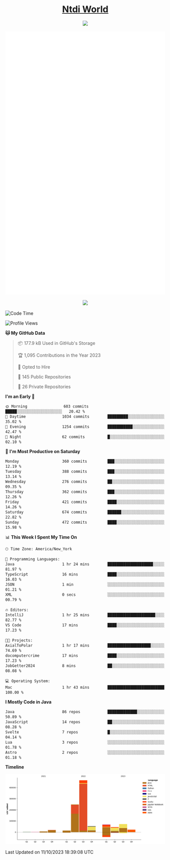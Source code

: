 <h1 align="center"><a href="https://www.ntdi.world">Ntdi World</a></h1>
<p align="center">
  <a href="https://github.com/n-tdi"><img src="https://readme-typing-svg.herokuapp.com?lines=FullStack+Developer;Web+Developer;Open-Source+Enthusiast;Java+Developer;Spigot-API%20Developer;&center=true&width=500&height=50"></a>
</p>

<div align="center">
  <img src="/github-metrics.svg"></img>
  
  <img src="https://komarev.com/ghpvc/?username=n-tdi&color=green"></img>
</div>

<!-- May use later.. idk -->
<!-- <a href="http://www.github.com/n-tdi"><img src="https://github-readme-stats.vercel.app/api?username=n-tdi&show_icons=true&hide=&count_private=true&title_color=0891b2&text_color=ffffff&icon_color=0891b2&bg_color=1c1917&hide_border=true&show_icons=true" alt="n-tdi's GitHub stats" /></a> -->

<!--START_SECTION:waka-->
![Code Time](http://img.shields.io/badge/Code%20Time-295%20hrs%2034%20mins-blue)

![Profile Views](http://img.shields.io/badge/Profile%20Views-3-blue)

**🐱 My GitHub Data** 

> 📦 177.9 kB Used in GitHub's Storage 
 > 
> 🏆 1,095 Contributions in the Year 2023
 > 
> 💼 Opted to Hire
 > 
> 📜 145 Public Repositories 
 > 
> 🔑 26 Private Repositories 
 > 
**I'm an Early 🐤** 

```text
🌞 Morning                603 commits         █████░░░░░░░░░░░░░░░░░░░░   20.42 % 
🌆 Daytime                1034 commits        █████████░░░░░░░░░░░░░░░░   35.02 % 
🌃 Evening                1254 commits        ███████████░░░░░░░░░░░░░░   42.47 % 
🌙 Night                  62 commits          █░░░░░░░░░░░░░░░░░░░░░░░░   02.10 % 
```
📅 **I'm Most Productive on Saturday** 

```text
Monday                   360 commits         ███░░░░░░░░░░░░░░░░░░░░░░   12.19 % 
Tuesday                  388 commits         ███░░░░░░░░░░░░░░░░░░░░░░   13.14 % 
Wednesday                276 commits         ██░░░░░░░░░░░░░░░░░░░░░░░   09.35 % 
Thursday                 362 commits         ███░░░░░░░░░░░░░░░░░░░░░░   12.26 % 
Friday                   421 commits         ████░░░░░░░░░░░░░░░░░░░░░   14.26 % 
Saturday                 674 commits         ██████░░░░░░░░░░░░░░░░░░░   22.82 % 
Sunday                   472 commits         ████░░░░░░░░░░░░░░░░░░░░░   15.98 % 
```


📊 **This Week I Spent My Time On** 

```text
🕑︎ Time Zone: America/New_York

💬 Programming Languages: 
Java                     1 hr 24 mins        ████████████████████░░░░░   81.97 % 
TypeScript               16 mins             ████░░░░░░░░░░░░░░░░░░░░░   16.03 % 
JSON                     1 min               ░░░░░░░░░░░░░░░░░░░░░░░░░   01.21 % 
XML                      0 secs              ░░░░░░░░░░░░░░░░░░░░░░░░░   00.79 % 

🔥 Editors: 
IntelliJ                 1 hr 25 mins        █████████████████████░░░░   82.77 % 
VS Code                  17 mins             ████░░░░░░░░░░░░░░░░░░░░░   17.23 % 

🐱‍💻 Projects: 
AxialToPolar             1 hr 17 mins        ███████████████████░░░░░░   74.69 % 
docomputercrime          17 mins             ████░░░░░░░░░░░░░░░░░░░░░   17.23 % 
JobGetter2024            8 mins              ██░░░░░░░░░░░░░░░░░░░░░░░   08.08 % 

💻 Operating System: 
Mac                      1 hr 43 mins        █████████████████████████   100.00 % 
```

**I Mostly Code in Java** 

```text
Java                     86 repos            █████████████░░░░░░░░░░░░   50.89 % 
JavaScript               14 repos            ██░░░░░░░░░░░░░░░░░░░░░░░   08.28 % 
Svelte                   7 repos             █░░░░░░░░░░░░░░░░░░░░░░░░   04.14 % 
Lua                      3 repos             ░░░░░░░░░░░░░░░░░░░░░░░░░   01.78 % 
Astro                    2 repos             ░░░░░░░░░░░░░░░░░░░░░░░░░   01.18 % 
```



**Timeline**

![Lines of Code chart](https://raw.githubusercontent.com/n-tdi/n-tdi/main/assets/bar_graph.png)


 Last Updated on 11/10/2023 18:39:08 UTC
<!--END_SECTION:waka-->

